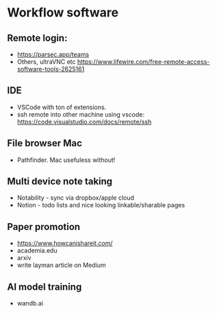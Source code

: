 # Workflow software

## Remote login: 
- https://parsec.app/teams
- Others, ultraVNC etc https://www.lifewire.com/free-remote-access-software-tools-2625161

## IDE
- VSCode with ton of extensions.
- ssh remote into other machine using vscode: https://code.visualstudio.com/docs/remote/ssh

## File browser Mac
- Pathfinder. Mac usefuless without! 

## Multi device note taking
- Notability - sync via dropbox/apple cloud
- Notion - todo lists and nice looking linkable/sharable pages


## Paper promotion
- https://www.howcanishareit.com/
- academia.edu
- arxiv
- write layman article on Medium


## AI model training
- wandb.ai
